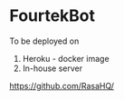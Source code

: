 # FourtekBot


To be deployed on

1. Heroku - docker image
2. In-house server

https://github.com/RasaHQ/

